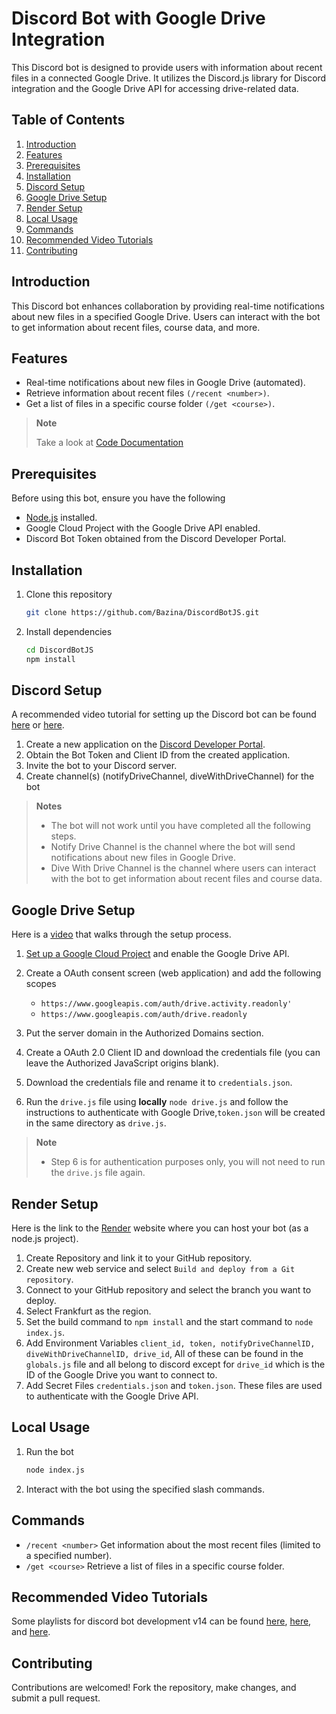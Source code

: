 # Discord Bot with Google Drive Integration

This Discord bot is designed to provide users with information about recent files in a connected Google Drive. It utilizes the Discord.js library for Discord integration and the Google Drive API for accessing drive-related data.

## Table of Contents

1. [Introduction](#introduction)
2. [Features](#features)
3. [Prerequisites](#prerequisites)
4. [Installation](#installation)
5. [Discord Setup](#discord-setup)
6. [Google Drive Setup](#google-drive-setup)
7. [Render Setup](#render-setup)
8. [Local Usage](#local-usage)
9. [Commands](#commands)
10. [Recommended Video Tutorials](#recommended-video-tutorials)
11. [Contributing](#contributing)

## Introduction

This Discord bot enhances collaboration by providing real-time notifications about new files in a specified Google Drive. Users can interact with the bot to get information about recent files, course data, and more.

## Features

- Real-time notifications about new files in Google Drive (automated).
- Retrieve information about recent files `(/recent <number>)`.
- Get a list of files in a specific course folder `(/get <course>)`.

> **Note**
> 
> Take a look at [Code Documentation](https://github.com/Bazina/DiscordBotJS/blob/master/Code%20Documentation.md)

## Prerequisites

Before using this bot, ensure you have the following

- [Node.js](https://nodejs.org/) installed.
- Google Cloud Project with the Google Drive API enabled.
- Discord Bot Token obtained from the Discord Developer Portal.

## Installation

1. Clone this repository

   ```bash
   git clone https://github.com/Bazina/DiscordBotJS.git
   ```

2. Install dependencies

   ```bash
   cd DiscordBotJS
   npm install
   ```

## Discord Setup

A recommended video tutorial for setting up the Discord bot can be found [here](https://youtu.be/KZ3tIGHU314?list=PLpmb-7WxPhe0ZVpH9pxT5MtC4heqej8Es) or [here](https://youtu.be/7rU_KyudGBY).

1. Create a new application on the [Discord Developer Portal](https://discord.com/developers/applications).
2. Obtain the Bot Token and Client ID from the created application.
3. Invite the bot to your Discord server.
4. Create channel(s) (notifyDriveChannel, diveWithDriveChannel) for the bot

> **Notes**
> - The bot will not work until you have completed all the following steps.
> - Notify Drive Channel is the channel where the bot will send notifications about new files in Google Drive.
> - Dive With Drive Channel is the channel where users can interact with the bot to get information about recent files and course data.

## Google Drive Setup
Here is a [video](https://youtu.be/ifw3b4Uf06g) that walks through the setup process.

1. [Set up a Google Cloud Project](https://cloud.google.com/resource-manager/docs/creating-managing-projects) and enable the Google Drive API.
2. Create a OAuth consent screen (web application) and add the following scopes

   - `https://www.googleapis.com/auth/drive.activity.readonly'`
   - `https://www.googleapis.com/auth/drive.readonly`
3. Put the server domain in the Authorized Domains section.
4. Create a OAuth 2.0 Client ID and download the credentials file (you can leave the Authorized JavaScript origins blank).
5. Download the credentials file and rename it to `credentials.json`.
6. Run the `drive.js` file using **locally** `node drive.js` and follow the instructions to authenticate with Google Drive,`token.json` will be created in the same directory as `drive.js`.

> **Note**
> - Step 6 is for authentication purposes only, you will not need to run the `drive.js` file again.

## Render Setup

Here is the link to the [Render](https://dashboard.render.com/) website where you can host your bot (as a node.js project).

1. Create Repository and link it to your GitHub repository.
2. Create new web service and select `Build and deploy from a Git repository`.
3. Connect to your GitHub repository and select the branch you want to deploy.
4. Select Frankfurt as the region.
5. Set the build command to `npm install` and the start command to `node index.js`.
6. Add Environment Variables `client_id, token, notifyDriveChannelID, diveWithDriveChannelID, drive_id`, All of these can be found in the `globals.js` file and all belong to discord except for `drive_id` which is the ID of the Google Drive you want to connect to.
7. Add Secret Files `credentials.json` and `token.json`. These files are used to authenticate with the Google Drive API.

## Local Usage

1. Run the bot

   ```bash
   node index.js
   ```

2. Interact with the bot using the specified slash commands.

## Commands

- `/recent <number>` Get information about the most recent files (limited to a specified number).
- `/get <course>` Retrieve a list of files in a specific course folder.

## Recommended Video Tutorials

Some playlists for discord bot development v14 can be found [here](https://youtube.com/playlist?list=PL_cUvD4qzbkwA7WITceoc2_FFjQsBkwX7&si=Kt1GhwC4Xfg2FYAQ), [here](https://youtube.com/playlist?list=PLRqwX-V7Uu6avBYxeBSwF48YhAnSn_sA4&si=-Q-AcAmqqTnoYHfI), and [here](https://youtube.com/playlist?list=PLpmb-7WxPhe0ZVpH9pxT5MtC4heqej8Es&si=Aezy6k-7nCEt1XGI).

## Contributing

Contributions are welcomed! Fork the repository, make changes, and submit a pull request.